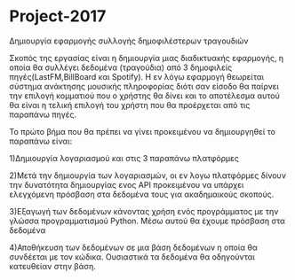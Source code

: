 # Project-2017
Δημιουργία εφαρμογής συλλογής δημοφιλέστερων τραγουδιών


Σκοπός της εργασίας είναι η δημιουργία μιας διαδικτυακής εφαρμογής, η οποία θα συλλέγει δεδομένα (τραγούδια) από 3 δημοφιλείς πηγές(LastFM,BillBoard και Spotify). Η εν λόγω εφαρμογή θεωρείται σύστημα ανάκτησης μουσικής πληροφορίας διότι σαν είσοδο θα παίρνει την επιλογή κομματιού που ο χρήστης θα δίνει και το αποτέλεσμα αυτού θα είναι η τελική επιλογή του χρήστη που θα προέρχεται από τις παραπάνω πηγές.


Το πρώτο βήμα που θα πρέπει να γίνει προκειμένου να δημιουργηθεί το παραπάνω είναι: 

1)Δημιουργία λογαριασμού και στις 3 παραπάνω πλατφόρμες

2)Μετά την δημιουργία των λογαριασμών, οι εν λογω πλατφόρμες δίνουν την δυνατότητα δημιουργίας ενος ΑPI προκειμένου να υπάρχει ελεγχόμενη πρόσβαση στα δεδομένα τους για ακαδημαικούς σκοπούς.

3)Εξαγωγή των δεδομένων κάνοντας χρήση ενός προγράμματος με την γλώσσα προγραμματισμού Python. Μέσω αυτού θα έχουμε πρόσβαση στα δεδομένα

4)Αποθήκευση των δεδομένων σε μια βάση δεδομένων η οποία θα συνδέεται με τον κώδικα. Ουσιαστικά τα δεδομένα θα οδηγούνται κατευθείαν στην βάση.

